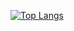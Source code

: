 [![Top Langs](https://github-readme-stats.vercel.app/api/top-langs/?username=Sergio10G&layout=compact&title_color=cdd9e5&text_color=cdd9e5&border_color=cdd9e5&bg_color=22272e)](https://github.com/anuraghazra/github-readme-stats)
